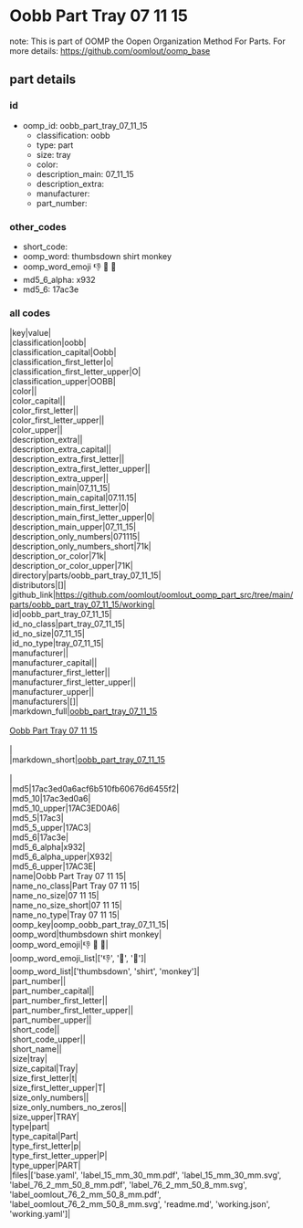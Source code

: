 # Oobb Part Tray 07 11 15  

note: This is part of OOMP the Oopen Organization Method For Parts. For more details: https://github.com/oomlout/oomp_base

##  part details





### id
* oomp_id: oobb_part_tray_07_11_15
  * classification: oobb
  * type: part
  * size: tray
  * color: 
  * description_main: 07_11_15
  * description_extra: 
  * manufacturer: 
  * part_number: 

### other_codes
* short_code: 
* oomp_word: thumbsdown shirt monkey
* oomp_word_emoji :thumbsdown: :shirt: :monkey:
* md5_6_alpha: x932
* md5_6: 17ac3e

### all codes 
|key|value|  
|classification|oobb|  
|classification_capital|Oobb|  
|classification_first_letter|o|  
|classification_first_letter_upper|O|  
|classification_upper|OOBB|  
|color||  
|color_capital||  
|color_first_letter||  
|color_first_letter_upper||  
|color_upper||  
|description_extra||  
|description_extra_capital||  
|description_extra_first_letter||  
|description_extra_first_letter_upper||  
|description_extra_upper||  
|description_main|07_11_15|  
|description_main_capital|07.11.15|  
|description_main_first_letter|0|  
|description_main_first_letter_upper|0|  
|description_main_upper|07_11_15|  
|description_only_numbers|071115|  
|description_only_numbers_short|71k|  
|description_or_color|71k|  
|description_or_color_upper|71K|  
|directory|parts/oobb_part_tray_07_11_15|  
|distributors|[]|  
|github_link|https://github.com/oomlout/oomlout_oomp_part_src/tree/main/parts/oobb_part_tray_07_11_15/working|  
|id|oobb_part_tray_07_11_15|  
|id_no_class|part_tray_07_11_15|  
|id_no_size|07_11_15|  
|id_no_type|tray_07_11_15|  
|manufacturer||  
|manufacturer_capital||  
|manufacturer_first_letter||  
|manufacturer_first_letter_upper||  
|manufacturer_upper||  
|manufacturers|[]|  
|markdown_full|[oobb_part_tray_07_11_15](https://github.com/oomlout/oomlout_oomp_part_src/tree/main/parts/oobb_part_tray_07_11_15/working)<br>[](https://github.com/oomlout/oomlout_oomp_part_src/tree/main/parts/oobb_part_tray_07_11_15/working)<br>[Oobb Part Tray 07 11 15](https://github.com/oomlout/oomlout_oomp_part_src/tree/main/parts/oobb_part_tray_07_11_15/working)<br><br>|  
|markdown_short|[oobb_part_tray_07_11_15](https://github.com/oomlout/oomlout_oomp_part_src/tree/main/parts/oobb_part_tray_07_11_15/working)<br><br>|  
|md5|17ac3ed0a6acf6b510fb60676d6455f2|  
|md5_10|17ac3ed0a6|  
|md5_10_upper|17AC3ED0A6|  
|md5_5|17ac3|  
|md5_5_upper|17AC3|  
|md5_6|17ac3e|  
|md5_6_alpha|x932|  
|md5_6_alpha_upper|X932|  
|md5_6_upper|17AC3E|  
|name|Oobb Part Tray 07 11 15|  
|name_no_class|Part Tray 07 11 15|  
|name_no_size|07 11 15|  
|name_no_size_short|07 11 15|  
|name_no_type|Tray 07 11 15|  
|oomp_key|oomp_oobb_part_tray_07_11_15|  
|oomp_word|thumbsdown shirt monkey|  
|oomp_word_emoji|:thumbsdown: :shirt: :monkey:|  
|oomp_word_emoji_list|[':thumbsdown:', ':shirt:', ':monkey:']|  
|oomp_word_list|['thumbsdown', 'shirt', 'monkey']|  
|part_number||  
|part_number_capital||  
|part_number_first_letter||  
|part_number_first_letter_upper||  
|part_number_upper||  
|short_code||  
|short_code_upper||  
|short_name||  
|size|tray|  
|size_capital|Tray|  
|size_first_letter|t|  
|size_first_letter_upper|T|  
|size_only_numbers||  
|size_only_numbers_no_zeros||  
|size_upper|TRAY|  
|type|part|  
|type_capital|Part|  
|type_first_letter|p|  
|type_first_letter_upper|P|  
|type_upper|PART|  
|files|['base.yaml', 'label_15_mm_30_mm.pdf', 'label_15_mm_30_mm.svg', 'label_76_2_mm_50_8_mm.pdf', 'label_76_2_mm_50_8_mm.svg', 'label_oomlout_76_2_mm_50_8_mm.pdf', 'label_oomlout_76_2_mm_50_8_mm.svg', 'readme.md', 'working.json', 'working.yaml']|  
